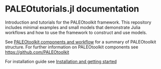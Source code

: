 # PALEOtutorials.jl documentation

Introduction and tutorials for the PALEOtoolkit framework.  This repository includes minimal examples and small models that demonstrate Julia workflows and how to use the framework to construct and use models. 

See [PALEOtoolkit components and workflow](@ref) for a summary of PALEOtoolkit structure. For further information on PALEOtoolkit components see <https://github.com/PALEOtoolkit>

For installation guide see [Installation and getting started](@ref)
